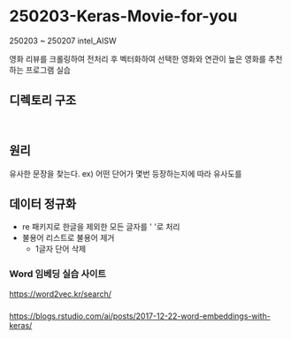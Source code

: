 # 250203-Keras-Movie-for-you
250203 ~ 250207 intel_AISW

영화 리뷰를 크롤링하여 전처리 후 벡터화하여 선택한 영화와 연관이 높은 영화를 추천하는 프로그램 실습




## 디렉토리 구조

```commandline


```



## 원리

유사한 문장을 찾는다. ex) 어떤 단어가 몇번 등장하는지에 따라 유사도를 


## 데이터 정규화
- re 패키지로 한글을 제외한 모든 글자를 ' '로 처리
- 불용어 리스트로 불용어 제거
  - 1글자 단어 삭제






### Word 임베딩 실습 사이트
https://word2vec.kr/search/

### 
https://blogs.rstudio.com/ai/posts/2017-12-22-word-embeddings-with-keras/



